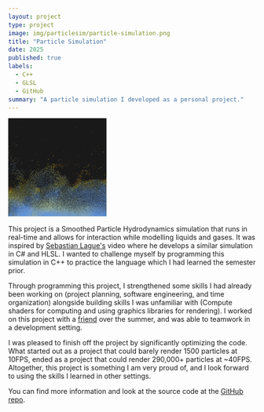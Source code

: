 ```yaml
---
layout: project
type: project
image: img/particlesim/particle-simulation.png
title: "Particle Simulation"
date: 2025
published: true
labels:
  - C++
  - GLSL
  - GitHub
summary: "A particle simulation I developed as a personal project."
---
```


<img width="200px" 
     class="rounded float-start pe-4" 
     src="../img/particlesim/particle-simulation.png" >

This project is a Smoothed Particle Hydrodynamics simulation that runs in real-time and allows for interaction while modelling liquids and gases. It was inspired by [Sebastian Lague's](https://www.youtube.com/@SebastianLague) video where he develops a similar simulation in C# and HLSL. I wanted to challenge myself by programming this simulation in C++ to practice the language which I had learned the semester prior.

Through programming this project, I strengthened some skills I had already been working on (project planning, software engineering, and time organization) alongside building skills I was unfamiliar with (Compute shaders for computing and using graphics libraries for rendering). I worked on this project with a [friend](https://github.com/owendpoole) over the summer, and was able to teamwork in a development setting.

I was pleased to finish off the project by significantly optimizing the code. What started out as a project that could barely render 1500 particles at 10FPS, ended as a project that could render 290,000+ particles at ~40FPS. Altogether, this project is something I am very proud of, and I look forward to using the skills I learned in other settings.

You can find more information and look at the source code at the [GitHub repo](https://github.com/lawpeter/FluidSim.git).

